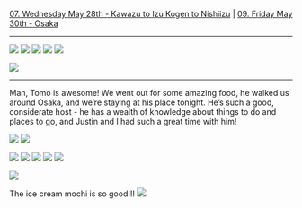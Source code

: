 [07. Wednesday May 28th - Kawazu to Izu Kogen to Nishiizu](07.%20Wednesday%20May%2028th%20-%20Kawazu%20to%20Izu%20Kogen%20to%20Nishiizu.md) | [09. Friday May 30th - Osaka](09.%20Friday%20May%2030th%20-%20Osaka.md)

---

![](IMG_9592.jpeg)
![](IMG_9593.jpeg)
![](IMG_9599.jpeg)
![](IMG_9601.jpeg)
![](IMG_9604.jpeg)

![](IMG_9606.jpeg)

---

Man, Tomo is awesome! We went out for some amazing food, he walked us around Osaka, and we’re staying at his place tonight. He’s such a good, considerate host - he has a wealth of knowledge about things to do and places to go, and Justin and I had such a great time with him! 

![](IMG_9618.jpeg)
![](IMG_9617.jpeg)

![](IMG_9631.jpeg)
![](IMG_9636.jpeg)
![](IMG_9634.jpeg)
![](IMG_9662.jpeg)
![](IMG_9658.jpeg)

![](78a95630-9c1f-4cd0-bedd-e3b73c09325c.jpeg)

The ice cream mochi is so good!!!
![](a6499282-a621-4750-91f5-f2ddac38436a.jpeg)


